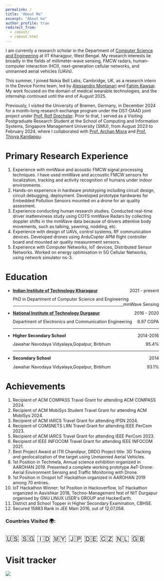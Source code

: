 ```yaml
---
permalink: /
title: "About Me"
excerpt: "About me"
author_profile: true
redirect_from: 
  - /about/
  - /about.html
---
```


I am currently a research scholar in the Department of [Computer Science and Engineering](http://cse.iitkgp.ac.in/) at IIT Kharagpur, West Bengal. My research interests lie broadly in the fields of millimeter-wave sensing, FMCW radars, human-computer interaction (HCI), next-generation cellular networks, and unmanned aerial vehicles (UAVs).

This summer, I joined Nokia Bell Labs, Cambridge, UK, as a research intern in the Device Forms team, led by [Alessandro Montanari](https://alessandro-montanari.github.io/) and [Fahim Kawsar](https://www.fahim-kawsar.net/). My work focused on the domain of medical wearable technologies, and the internship continued until the end of August 2025.

Previously, I visited the University of Bremen, Germany, in December 2024 for a month-long research exchange program under the DST-DAAD joint project under [Prof. Rolf Drechsler](https://www.rolfdrechsler.de/). Prior to that, I served as a Visiting Postgraduate Research Student at the School of Computing and Information Systems, Singapore Management University (SMU), from August 2023 to February 2024, where I collaborated with [Prof. Archan Misra](https://sites.google.com/view/archan-misra) and [Prof. Thivya Kandappu](https://faculty.smu.edu.sg/profile/thivya-kandappu-541).


<!-- Moreover, as a Visiting Postgraduate Research Student at the esteemed School of Computing and Information Systems at Singapore Management University ([SMU](https://www.smu.edu.sg/)), I am engaged in research work within the dynamic domain of the Human-Machine Collaborative Systems LAB, collaborating closely with [Prof. Archan Misra](https://sites.google.com/view/archan-misra) and [Prof. Thivya Kandappu](https://faculty.smu.edu.sg/profile/thivya-kandappu-541). -->


Primary Research Experience
======
1. Experience with mmWave and acoustic FMCW signal processing techniques. I have used mmWave and accoustic FMCW  sensors for localization, tracking and activity recognition of humans under indoor environments.
1. Hands-on experience in hardware prototyping including circuit design, circuit debugging, deployment. Developed prototype hardwares for Embedded Pollution Sensors mounted on a drone for air quality assesment. 
1. Experience conducting human research studies. Conducted real-time driver inattenviness study using COTS mmWave Radars by collecting doppler shifts in the mmWave data because of drivers attentive body movements, such as talking, yawning, nodding, etc. 
1. Experience with design of UAVs, control systems, RF communication devices. Developed drones using ArduCopter APM flight controller board and mounted air quality measurement sensors.
1. Experience with Computer Networks, IoT devices, Distributed Sensor Networks. Worked on energy optimisation in 5G Cellular Networks, using network simulator ns-3.

Education
======
* <p style="margin-bottom: 1em;  margin-top: 1em;"><a href="http://iitkgp.ac.in/"><strong>Indian Institute of Technology Kharagpur </strong></a> <span style="float: right; ">2021 - present</span></p><p style="margin-bottom: 0em;  margin-top: -0.2em;">PhD in Department of Computer Science and Engineering <span style="float: right; ">mmWave Sensing</span></p><hr />
* <p style="margin-bottom: 1em;  margin-top: 1em;"><a href="https://nitdgp.ac.in/"> <strong>National Institute of Technology Durgapur </strong></a> <span style="float: right; ">2016 - 2020</span></p><p style="margin-bottom: 0em;  margin-top: -0.2em;">Department of Electronics and Communication Engineering <span style="float: right; ">8.97 CGPA</span></p><hr />
* <p style="margin-bottom: 1em;  margin-top: 1em;"><strong>Higher Secondary School</strong> <span style="float: right; ">2014-2016</span></p><p style="margin-bottom: 0em;  margin-top: -0.2em;">Jawahar Navodaya Vidyalaya,Gopalpur, Birbhum <span style="float: right; ">95.4%</span></p><hr />
* <p style="margin-bottom: 1em;  margin-top: 1em;"><strong>Secondary School</strong> <span style="float: right; ">2014</span></p><p style="margin-bottom: 1em;  margin-top: -0.2em;">Jawahar Navodaya Vidyalaya,Gopalpur, Birbhum <span style="float: right; ">93.1%</span></p>

Achievements
======
1. Recipient of ACM COMPASS Travel Grant for attending ACM COMPASS 2024.
2. Recipient of ACM MobiSys Student Travel Grant for attending ACM MobiSys 2024.
3. Recipient of ACM IARCS Travel Grant for attending IPSN 2024.
4. Recipient of COMSNETS LRN Travel Grant for attending IEEE PerCom 2023.
5. Recipient of ACM IARCS Travel Grant for attending IEEE PerCom 2023.
6. Recipient of IEEE INFOCOM Travel Grant for attending IEEE INFOCOM 2021.
7. Best Project Award at ITR Chandipur, DRDO Project title: 3D Tracking and geolocalization of the target using Unmanned Aerial Vehicles.
8. 1st Position in Techmela, Annual science exhibition organized in AAROHAN 2019. Presented a complete working prototype AeT-Drone: Aerial Environment Sensing and Traffic Monitoring with Drone.
9. 1st Position in Onspot IoT Hackathon organized in AAROHAN 2019 among 70 entries. 
10. IoT Hackathon Winner: 1st Position in Hackoverflow, IoT Hackathon organized in Aavishkar 2018, Techno-Management fest of NIT Durgapur organised by GNU LINUX USER's GROUP and HackerEarth.
11. District and School Topper in Higher Secondary Examination, CBHSE.
12. Secured 15883 Rank in JEE Main 2016, out of 12,07,058.


<h3>Countries Visited 🌍:</h3>
<p style="font-size: 1.8em;">🇺🇸 🇸🇬 🇮🇩 🇲🇾 🇯🇵 🇩🇪 🇨🇿 🇳🇱 🇬🇧</p>

Visit tracker
======
<a href="https://clustrmaps.com/site/1bupr" title="Visit tracker"><img src="//www.clustrmaps.com/map_v2.png?d=_J1bSlDqkAH17JefeoWFvBNFiw5CU7WL6bDNDBzGUUw&cl=ffffff"></a>
